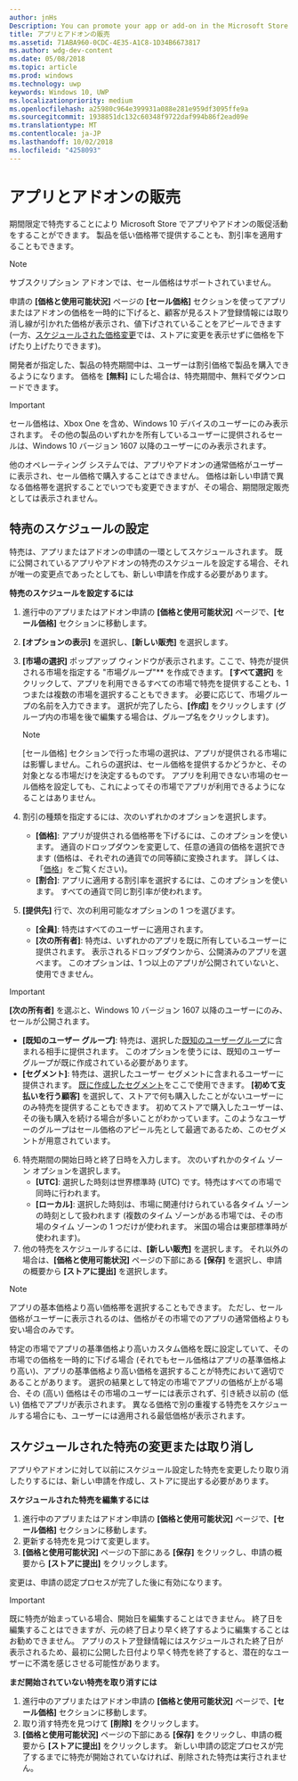 ```yaml
---
author: jnHs
Description: You can promote your app or add-on in the Microsoft Store by putting it on sale for a limited time.
title: アプリとアドオンの販売
ms.assetid: 71ABA960-0CDC-4E35-A1C8-1D34B6673817
ms.author: wdg-dev-content
ms.date: 05/08/2018
ms.topic: article
ms.prod: windows
ms.technology: uwp
keywords: Windows 10, UWP
ms.localizationpriority: medium
ms.openlocfilehash: a25980c964e399931a088e281e959df3095ffe9a
ms.sourcegitcommit: 1938851dc132c60348f9722daf994b86f2ead09e
ms.translationtype: MT
ms.contentlocale: ja-JP
ms.lasthandoff: 10/02/2018
ms.locfileid: "4258093"
---
```

# <a name="put-apps-and-add-ons-on-sale"></a>アプリとアドオンの販売

期間限定で特売することにより Microsoft Store でアプリやアドオンの販促活動をすることができます。 製品を低い価格帯で提供することも、割引率を適用することもできます。

> [!NOTE]
> サブスクリプション アドオンでは、セール価格はサポートされていません。

申請の **[価格と使用可能状況]** ページの **[セール価格]** セクションを使ってアプリまたはアドオンの価格を一時的に下げると、顧客が見るストア登録情報には取り消し線が引かれた価格が表示され、値下げされていることをアピールできます (一方、[スケジュールされた価格変更](set-and-schedule-app-pricing.md#schedule-price-changes)では、ストアに変更を表示せずに価格を下げたり上げたりできます)。 

開発者が指定した、製品の特売期間中は、ユーザーは割引価格で製品を購入できるようになります。 価格を **[無料]** にした場合は、特売期間中、無料でダウンロードできます。

> [!IMPORTANT]
> セール価格は、Xbox One を含め、Windows 10 デバイスのユーザーにのみ表示されます。 その他の製品のいずれかを所有しているユーザーに提供されるセールは、Windows 10 バージョン 1607 以降のユーザーにのみ表示されます。
> 
> 他のオペレーティング システムでは、アプリやアドオンの通常価格がユーザーに表示され、セール価格で購入することはできません。 価格は新しい申請で異なる価格帯を選択することでいつでも変更できますが、その場合、期間限定販売としては表示されません。


## <a name="scheduling-a-sale"></a>特売のスケジュールの設定

特売は、アプリまたはアドオンの申請の一環としてスケジュールされます。 既に公開されているアプリやアドオンの特売のスケジュールを設定する場合、それが唯一の変更点であったとしても、新しい申請を作成する必要があります。

**特売のスケジュールを設定するには**

1. 進行中のアプリまたはアドオン申請の **[価格と使用可能状況]** ページで、**[セール価格]** セクションに移動します。
2. **[オプションの表示]** を選択し、**[新しい販売]** を選択します。
3. **[市場の選択]** ポップアップ ウィンドウが表示されます。ここで、特売が提供される市場を指定する "市場グループ"** を作成できます。 **[すべて選択]** をクリックして、アプリを利用できるすべての市場で特売を提供することも、1 つまたは複数の市場を選択することもできます。 必要に応じて、市場グループの名前を入力できます。 選択が完了したら、**[作成]** をクリックします  (グループ内の市場を後で編集する場合は、グループ名をクリックします)。

   > [!NOTE]
   > [セール価格] セクションで行った市場の選択は、アプリが提供される市場には影響しません。これらの選択は、セール価格を提供するかどうかと、その対象となる市場だけを決定するものです。 アプリを利用できない市場のセール価格を設定しても、これによってその市場でアプリが利用できるようになることはありません。
4. 割引の種類を指定するには、次のいずれかのオプションを選択します。
   - **[価格]**: アプリが提供される価格帯を下げるには、このオプションを使います。 通貨のドロップダウンを変更して、任意の通貨の価格を選択できます  (価格は、それぞれの通貨での同等額に変換されます。 詳しくは、「[価格](set-app-pricing-and-availability.md)」をご覧ください)。
   - **[割合]**: アプリに適用する割引率を選択するには、このオプションを使います。 すべての通貨で同じ割引率が使われます。
5. **[提供先]** 行で、次の利用可能なオプションの 1 つを選びます。
   - **[全員]**: 特売はすべてのユーザーに適用されます。
   - **[次の所有者]**: 特売は、いずれかのアプリを既に所有しているユーザーに提供されます。 表示されるドロップダウンから、公開済みのアプリを選べます。 このオプションは、1 つ以上のアプリが公開されていないと、使用できません。

  > [!IMPORTANT]
  > **[次の所有者]** を選ぶと、Windows 10 バージョン 1607 以降のユーザーにのみ、セールが公開されます。

   - **[既知のユーザー グループ]**: 特売は、選択した[既知のユーザーグループ](create-known-user-groups.md)に含まれる相手に提供されます。 このオプションを使うには、既知のユーザー グループが既に作成されている必要があります。
   - **[セグメント]**: 特売は、選択したユーザー セグメントに含まれるユーザーに提供されます。 [既に作成したセグメント](create-customer-segments.md)をここで使用できます。 **[初めて支払いを行う顧客]** を選択して、ストアで何も購入したことがないユーザーにのみ特売を提供することもできます。 初めてストアで購入したユーザーは、その後も購入を続ける場合が多いことがわかっています。このようなユーザーのグループはセール価格のアピール先として最適であるため、このセグメントが用意されています。
6. 特売期間の開始日時と終了日時を入力します。 次のいずれかのタイム ゾーン オプションを選択します。
   - **[UTC]**: 選択した時刻は世界標準時 (UTC) です。特売はすべての市場で同時に行われます。
   - **[ローカル]**: 選択した時刻は、市場に関連付けられている各タイム ゾーンの時刻として扱われます  (複数のタイム ゾーンがある市場では、その市場のタイム ゾーンの 1 つだけが使われます。 米国の場合は東部標準時が使われます)。
7. 他の特売をスケジュールするには、**[新しい販売]** を選択します。 それ以外の場合は、**[価格と使用可能状況]** ページの下部にある **[保存]** を選択し、申請の概要から **[ストアに提出]** を選択します。

> [!NOTE]
> アプリの基本価格より高い価格帯を選択することもできます。 ただし、セール価格がユーザーに表示されるのは、価格がその市場でのアプリの通常価格よりも安い場合のみです。
>
> 特定の市場でアプリの基準価格より高いカスタム価格を既に設定していて、その市場での価格を一時的に下げる場合 (それでもセール価格はアプリの基準価格より高い)、アプリの基準価格より高い価格を選択することが特売において適切であることがあります。 選択の結果として特定の市場でアプリの価格が上がる場合、その (高い) 価格はその市場のユーザーには表示されず、引き続き以前の (低い) 価格でアプリが表示されます。 異なる価格で別の重複する特売をスケジュールする場合にも、ユーザーには適用される最低価格が表示されます。

## <a name="changing-or-canceling-a-scheduled-sale"></a>スケジュールされた特売の変更または取り消し

アプリやアドオンに対して以前にスケジュール設定した特売を変更したり取り消したりするには、新しい申請を作成し、ストアに提出する必要があります。

**スケジュールされた特売を編集するには**

1.  進行中のアプリまたはアドオン申請の **[価格と使用可能状況]** ページで、**[セール価格]** セクションに移動します。
2.  更新する特売を見つけて変更します。
3.  **[価格と使用可能状況]** ページの下部にある **[保存]** をクリックし、申請の概要から **[ストアに提出]** をクリックします。

変更は、申請の認定プロセスが完了した後に有効になります。

> [!IMPORTANT]
> 既に特売が始まっている場合、開始日を編集することはできません。 終了日を編集することはできますが、元の終了日より早く終了するように編集することはお勧めできません。 アプリのストア登録情報にはスケジュールされた終了日が表示されるため、最初に公開した日付より早く特売を終了すると、潜在的なユーザーに不満を感じさせる可能性があります。

 **まだ開始されていない特売を取り消すには**

1.  進行中のアプリまたはアドオン申請の **[価格と使用可能状況]** ページで、**[セール価格]** セクションに移動します。
2.  取り消す特売を見つけて **[削除]** をクリックします。
3.  **[価格と使用可能状況]** ページの下部にある **[保存]** をクリックし、申請の概要から **[ストアに提出]** をクリックします。 新しい申請の認定プロセスが完了するまでに特売が開始されていなければ、削除された特売は実行されません。




